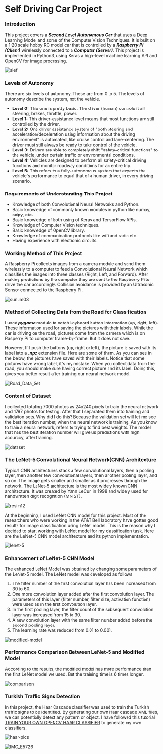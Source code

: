 # Self Driving Car Project
### Introduction
This project covers a ***Second Level Autonomous Car*** that uses a Deep Learning Model and some of the Computer Vision Techniques.
It is built on a 1:20 scale hobby RC model car that is controlled by a ***Raspberry Pi (Client)*** wirelessly connected to a ***Computer (Server)***. This project is implemented in Python3, using Keras a high-level machine learning API and OpenCV for image processing.

![slef](https://user-images.githubusercontent.com/18046031/63015609-19498380-be9a-11e9-9bbc-ebaeb293b627.PNG)

### Levels of Autonomy
There are six levels of autonomy. These are from 0 to 5. The levels of autonomy describe the system, not the vehicle. 

- **Level 0:** This one is pretty basic. The driver (human) controls it all: steering, brakes, throttle, power. 
- **Level 1:** This driver-assistance level means that most functions are still controlled by the driver.
- **Level 2:** One driver assistance system of "both steering and acceleration/deceleration using information about the driving environment" is automated, like cruise control and lane-centering. The driver must still always be ready to take control of the vehicle.
- **Level 3:** Drivers are able to completely shift "safety-critical functions" to the vehicle, under certain traffic or environmental conditions.
- **Level 4:** Vehicles are designed to perform all safety-critical driving functions and monitor roadway conditions for an entire trip.
- **Level 5:** This refers to a fully-autonomous system that expects the vehicle's performance to equal that of a human driver, in every driving scenario.

### Requirements of Understanding This Project

- Knowledge of both Convolutional Neural Networks and Python.
- Basic knowledge of commonly known modules in python like numpy, scipy, etc.
- Basic knowledge of both using of Keras and TensorFlow APIs.
- Knowledge of Computer Vision techniques.
- Basic knowledge of OpenCV library.
- Knowledge of communication protocols like wifi and radio etc.
- Having experience with electronic circuits.

### Working Method of This Project

A Raspberry Pi collects images from a camera module and send them wirelessly to a computer to feed a Convolutional Neural Network which classifies the images into three classes (Right, Left, and Forward). After making predictions by the computer they are sent to the Raspberry Pi to drive the car accordingly. Collision avoidance is provided by an Ultrasonic Sensor connected to the Raspberry Pi. 

![sunum03](https://user-images.githubusercontent.com/18046031/62889499-353e0f80-bd4a-11e9-8159-9fa232b90ece.jpeg)


### Method of Collecting Data from the Road for Classification

I used ***pygame*** module to catch keyboard button information (up, right, left). These information used for saving the pictures with their labels. 
While the car is driving on the road, pictures come from the camera which is on Rasperry Pi to computer frame-by-frame. But it does not save. 

However, If I push the buttons (up, right or left), the picture is saved with its label into a ***.npz*** extension file.
Here are some of them. As you can see in the below, the pictures have saved with their labels. Notice that some pictures have wrong label, it's my mistake. When you collect data from the road, you should make sure having correct picture and its label. Doing this, gives you better result after training our neural network model.

![Road_Data_Set](https://user-images.githubusercontent.com/18046031/62891025-623ff180-bd4d-11e9-951e-9818aa28f054.png)

### Content of Dataset

I collected totaling 7000 photos as 24x240 pixels to train the neural network and 1797 photos for testing. After that I separated them into training and validation sets. Why did I do this? Because the validation set will let me see the best iteration number, when the neural network is training. As you know to train a neural network, refers to trying to find best weights. The model that has the best iteration number will give us  predictions with high accuracy, after training.

![dataset](https://user-images.githubusercontent.com/18046031/62930386-fdc07900-bdc4-11e9-8a86-6eb95185b142.JPG)

### The LeNet-5 Convolutional Neural Network(CNN) Architecture

Typical CNN architectures stack a few convolutional layers, then a pooling layer, then another few convolutional layers, then another pooling layer, and so on. The image gets smaller and smaller as it progresses through the network. The LeNet-5 architecture is the most widely known CNN architecture. It was created by Yann LeCun in 1998 and widely used for handwritten digit recognition (MNIST). 

![resim12](https://user-images.githubusercontent.com/18046031/62932049-14b49a80-bdc8-11e9-80a0-05510f3faace.PNG)

At the beginning, I used LeNet CNN model for this project. Most of the researchers who were working in the AT&T Bell laboratory have gotten good results for image classification using LeNet model. This is the reason why I decided to start working with LeNet model for my classification task. Here are the LeNet-5 CNN model architecture and its python implementation.

![lenet-5](https://user-images.githubusercontent.com/18046031/62934860-4b8daf00-bdce-11e9-8780-f8e47fe11160.JPG)

### Enhancement of LeNet-5 CNN Model

The enhanced LeNet Model was obtained by changing some parameters of the LeNet-5 model. The LeNet model was developed as follows

1. The filter number of the first convolution layer has been increased from 30 to 60.
2. One more convolution layer added  after the first convolution layer. The parameters of this layer (filter number, filter size, activation function) were used as in the first convolution layer.
3. In the first pooling layer, the filter count of the subsequent convolution layer was increased from 15 to 30.
4. A new convolution layer with the same filter number added before the second pooling layer.
5. The learning rate was reduced from 0.01 to 0.001.

![modified-model](https://user-images.githubusercontent.com/18046031/62938045-e12d3c80-bdd6-11e9-88af-d04f884bea1f.JPG)

### Performance Comparison Between LeNet-5 and Modified Model

According to the results, the modified model has more performance than the first LeNet model we used. But the training time is 6 times longer. 

![comparison](https://user-images.githubusercontent.com/18046031/62939104-23f01400-bdd9-11e9-9198-f96b4a47e8ee.png)

### Turkish Traffic Signs Detection

In this project, the Haar Cascade classifier was used to train the Turkish traffic signs to be identified. By generating our own Haar cascade XML files, we can potentially detect any pattern or object. I have followed this tutorial [TRAIN YOUR OWN OPENCV HAAR CLASSIFIER](https://coding-robin.de/2013/07/22/train-your-own-opencv-haar-classifier.html) to generate my own classifiers.

![haar-pics](https://user-images.githubusercontent.com/18046031/62944306-0fb21400-bde5-11e9-9b90-80da92b36c65.JPG)

![IMG_E5726](https://user-images.githubusercontent.com/18046031/63015566-f3bc7a00-be99-11e9-8a75-dbd7cfd19405.JPG)
